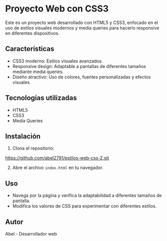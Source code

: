 # Proyecto Web con CSS3

Este es un proyecto web desarrollado con HTML5 y CSS3, enfocado en el uso de estilos visuales modernos y media queries para hacerlo responsive en diferentes dispositivos.

## Características

- CSS3 moderno: Estilos visuales avanzados.
- Responsive design: Adaptable a pantallas de diferentes tamaños mediante media queries.
- Diseño atractivo: Uso de colores, fuentes personalizadas y efectos visuales.

## Tecnologías utilizadas

- HTML5
- CSS3
- Media Queries

## Instalación

1. Clona el repositorio:

https://github.com/abel2791/estilos-web-css-2.git


2. Abre el archivo `index.html` en tu navegador.

## Uso

- Navega por la página y verifica la adaptabilidad a diferentes tamaños de pantalla.
- Modifica los valores de CSS para experimentar con diferentes estilos.

## Autor

Abel - Desarrollador web

